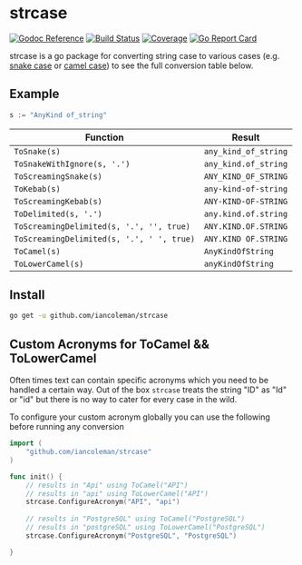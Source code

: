 # strcase
[![Godoc Reference](https://godoc.org/github.com/iancoleman/strcase?status.svg)](http://godoc.org/github.com/iancoleman/strcase)
[![Build Status](https://travis-ci.com/iancoleman/strcase.svg)](https://travis-ci.com/iancoleman/strcase)
[![Coverage](http://gocover.io/_badge/github.com/iancoleman/strcase?0)](http://gocover.io/github.com/iancoleman/strcase)
[![Go Report Card](https://goreportcard.com/badge/github.com/iancoleman/strcase)](https://goreportcard.com/report/github.com/iancoleman/strcase)

strcase is a go package for converting string case to various cases (e.g. [snake case](https://en.wikipedia.org/wiki/Snake_case) or [camel case](https://en.wikipedia.org/wiki/CamelCase)) to see the full conversion table below.

## Example

```go
s := "AnyKind of_string"
```

| Function                                  | Result               |
|-------------------------------------------|----------------------|
| `ToSnake(s)`                              | `any_kind_of_string` |
| `ToSnakeWithIgnore(s, '.')`               | `any_kind.of_string` |
| `ToScreamingSnake(s)`                     | `ANY_KIND_OF_STRING` |
| `ToKebab(s)`                              | `any-kind-of-string` |
| `ToScreamingKebab(s)`                     | `ANY-KIND-OF-STRING` |
| `ToDelimited(s, '.')`                     | `any.kind.of.string` |
| `ToScreamingDelimited(s, '.', '', true)`  | `ANY.KIND.OF.STRING` |
| `ToScreamingDelimited(s, '.', ' ', true)` | `ANY.KIND OF.STRING` |
| `ToCamel(s)`                              | `AnyKindOfString`    |
| `ToLowerCamel(s)`                         | `anyKindOfString`    |


## Install

```bash
go get -u github.com/iancoleman/strcase
```

## Custom Acronyms for ToCamel && ToLowerCamel

Often times text can contain specific acronyms which you need to be handled a certain way.
Out of the box `strcase` treats the string "ID" as "Id" or "id" but there is no way to cater
for every case in the wild.

To configure your custom acronym globally you can use the following before running any conversion

```go
import (
    "github.com/iancoleman/strcase"
)

func init() {
    // results in "Api" using ToCamel("API")
    // results in "api" using ToLowerCamel("API")
    strcase.ConfigureAcronym("API", "api")
    
    // results in "PostgreSQL" using ToCamel("PostgreSQL")
    // results in "postgreSQL" using ToLowerCamel("PostgreSQL")
    strcase.ConfigureAcronym("PostgreSQL", "PostgreSQL")

}

```
